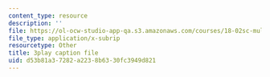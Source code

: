 ```yaml
---
content_type: resource
description: ''
file: https://ol-ocw-studio-app-qa.s3.amazonaws.com/courses/18-02sc-multivariable-calculus-fall-2010/d53b81a37282a2238b6330fc3949d821_YmAMEi-Faz8.srt
file_type: application/x-subrip
resourcetype: Other
title: 3play caption file
uid: d53b81a3-7282-a223-8b63-30fc3949d821
---
```

